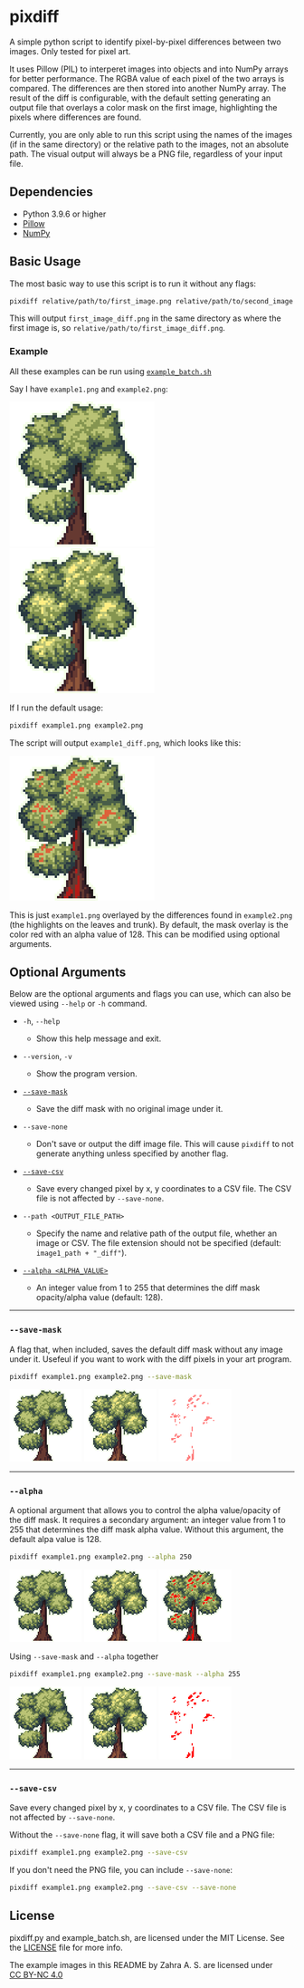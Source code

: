 # pixdiff

A simple python script to identify pixel-by-pixel differences between two images. Only tested for pixel art.

It uses Pillow (PIL) to interperet images into objects and into NumPy arrays for better performance. The RGBA value of each pixel of the two arrays is compared. The differences are then stored into another NumPy array. The result of the diff is configurable, with the default setting generating an output file that overlays a color mask on the first image, highlighting the pixels where differences are found.

Currently, you are only able to run this script using the names of the images (if in the same directory) or the relative path to the images, not an absolute path. The visual output will always be a PNG file, regardless of your input file.

## Dependencies

- Python 3.9.6 or higher
- [Pillow](https://github.com/python-pillow/Pillow/)
- [NumPy](https://numpy.org)

## Basic Usage

The most basic way to use this script is to run it without any flags:

```bash
pixdiff relative/path/to/first_image.png relative/path/to/second_image.png
```

This will output `first_image_diff.png` in the same directory as where the first image is, so `relative/path/to/first_image_diff.png`.

### Example

All these examples can be run using [`example_batch.sh`](example_batch.sh)

Say I have `example1.png` and `example2.png`:

<p float="left">
  <img src="readme_images/example1.png" width="256">
  <img src="readme_images/example2.png" width="256">
</p>

If I run the default usage:

```bash
pixdiff example1.png example2.png
```

The script will output `example1_diff.png`, which looks like this:

<p float="left">
  <img src="readme_images/example_default.png" width="256">
</p>

This is just `example1.png` overlayed by the differences found in `example2.png` (the highlights on the leaves and trunk). By default, the mask overlay is the color red  with an alpha value of 128. This can be modified using optional arguments.

## Optional Arguments

Below are the optional arguments and flags you can use, which can also be viewed using `--help` or `-h` command.

- `-h`, `--help`
    - Show this help message and exit.

- `--version`, `-v`
    - Show the program version.

- [`--save-mask`](#--save-mask)
    - Save the diff mask with no original image under it.

- `--save-none`
    - Don't save or output the diff image file. This will cause `pixdiff` to not generate anything unless specified by another flag.

- [`--save-csv`](#--save-csv)
    - Save every changed pixel by x, y coordinates to a CSV file. The CSV file is not affected by `--save-none`.

- `--path <OUTPUT_FILE_PATH>`
    - Specify the name and relative path of the output file, whether an image or CSV. The file extension should not be specified (default: `image1_path + "_diff"`).

- [`--alpha <ALPHA_VALUE>`](#--alpha)
    - An integer value from 1 to 255 that determines the diff mask opacity/alpha value (default: 128).

---

### `--save-mask`

A flag that, when included, saves the default diff mask without any image under it. Usefeul if you want to work with the diff pixels in your art program.

```bash
pixdiff example1.png example2.png --save-mask
```

<p float="left">
  <img src="readme_images/example1.png" width="128">
  <img src="readme_images/example2.png" width="128">
  <img src="readme_images/example_mask.png" width="128">
</p>

---

### `--alpha`

A optional argument that allows you to control the alpha value/opacity of the diff mask. It requires a secondary argument: an integer value from 1 to 255 that determines the diff mask alpha value. Without this argument, the default alpa value is 128. 

```bash
pixdiff example1.png example2.png --alpha 250
```

<p float="left">
  <img src="readme_images/example1.png" width="128">
  <img src="readme_images/example2.png" width="128">
  <img src="readme_images/example_alpha.png" width="128">
</p>

Using `--save-mask` and `--alpha` together

```bash
pixdiff example1.png example2.png --save-mask --alpha 255
```

<p float="left">
  <img src="readme_images/example1.png" width="128">
  <img src="readme_images/example2.png" width="128">
  <img src="readme_images/example_mask_alpha.png" width="128">
</p>

---

### `--save-csv`
Save every changed pixel by x, y coordinates to a CSV file. The CSV file is not affected by `--save-none`.

Without the `--save-none` flag, it will save both a CSV file and a PNG file:

```bash
pixdiff example1.png example2.png --save-csv
```

If you don't need the PNG file, you can include `--save-none`:

```bash
pixdiff example1.png example2.png --save-csv --save-none
```

## License

pixdiff.py and example_batch.sh, are licensed under the MIT License. See the [LICENSE](LICENSE) file for more info.

<p xmlns:cc="http://creativecommons.org/ns#" xmlns:dct="http://purl.org/dc/terms/"><span property="dct:title">The example images in this README</span> by <span property="cc:attributionName">Zahra A. S.</span> are licensed under <a href="https://creativecommons.org/licenses/by-nc/4.0/?ref=chooser-v1" target="_blank" rel="license noopener noreferrer" style="display:inline-block;">CC BY-NC 4.0<img style="height:22px!important;margin-left:3px;vertical-align:text-bottom;" src="https://mirrors.creativecommons.org/presskit/icons/cc.svg?ref=chooser-v1" alt=""><img style="height:22px!important;margin-left:3px;vertical-align:text-bottom;" src="https://mirrors.creativecommons.org/presskit/icons/by.svg?ref=chooser-v1" alt=""><img style="height:22px!important;margin-left:3px;vertical-align:text-bottom;" src="https://mirrors.creativecommons.org/presskit/icons/nc.svg?ref=chooser-v1" alt=""></a></p>
